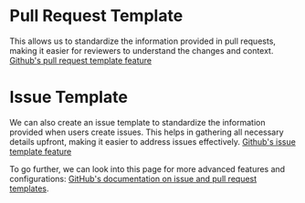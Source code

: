 # Pull Request Template

This allows us to standardize the information provided in pull requests, making it easier for reviewers to understand the changes and context.
[Github's pull request template feature](https://docs.github.com/en/communities/using-templates-to-encourage-useful-issues-and-pull-requests/creating-a-pull-request-template-for-your-repository)

# Issue Template

We can also create an issue template to standardize the information provided when users create issues. This helps in gathering all necessary details upfront, making it easier to address issues effectively.
[Github's issue template feature](https://docs.github.com/en/communities/using-templates-to-encourage-useful-issues-and-pull-requests/configuring-issue-templates-for-your-repository)

To go further, we can look into this page for more advanced features and configurations: [GitHub's documentation on issue and pull request templates](https://docs.github.com/en/communities/using-templates-to-encourage-useful-issues-and-pull-requests).